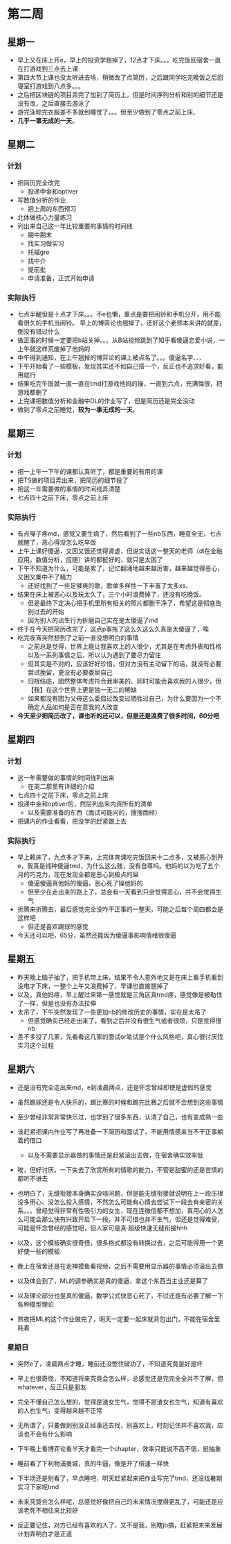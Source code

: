 # 第二周

## 星期一

  - 早上又在床上开e，早上的投资学翘掉了，12点才下床。。。吃完饭回宿舍一直在打游戏到三点去上课
  - 第四大节上课也没太听进去啥，稍微改了点简历，之后跟同学吃完晚饭之后回寝室打游戏到八点多。。。
  - 之后把区块链的项目弄完了加到了简历上，但是时间序列分析和别的细节还是没有改，之后直接去游泳了
  - 游完泳晾完衣服差不多就到睡觉了。。。但至少做到了零点之前上床、
  - **几乎一事无成的一天**。

## 星期二

### 计划

- 把简历完全改完
  - 投递中金和optiver
- 写数值分析的作业
  - 把上周的东西预习
- 北体做核心力量练习
- 列出来自己这一年比较重要的事情的时间线
  - 期中期末
  - 找实习做实习
  - 托福gre
  - 找中介
  - 提前批
  - 申请准备，正式开始申请

### 实际执行

- 七点半醒但是十点才下床。。。不e也懒，重点是要把闹铃和手机分开，用不能看很久的手机当闹铃。 早上的博弈论也翘掉了，还好这个老师本来讲的就差，倒没有错过什么
- 做正事的时候一定要把b站关掉。。。从B站视频跳到了知乎看傻逼恋爱小说，一上午就这样荒废掉了他妈的
- 中午得到通知，在上午翘掉的博弈论的课上被点名了。。。傻逼名字、、、
- 下午开始看了一些模板，发现其实还不如自己搭一个，反正也不追求好看，能用就行
- 结果吃完午饭就一直一直在tmd打游戏他妈的操，一直到六点，充满悔恨，把游戏都删了
- 上完课把数值分析和金融中DL的作业写了，但是简历还是完全没动
- 做到了零点之前睡觉，**较为一事无成的一天**。

## 星期三

### 计划

- 把一上午一下午的课都认真听了，都是重要的有用的课
- 把TS做的项目弄出来，把简历的细节投了
- 把这一年需要做的事情的时间线弄清楚
- 七点四十之前下床，零点之前上床

### 实际执行

- 有点嗓子疼md，感觉又要生病了，然后看到了一些nb东西，睡意全无，七点就醒了，恶心得没怎么吃早饭
- 上午上课好傻逼，又困又饿还觉得肾虚，但说实话这一整天的老师（dl在金融应用，数值分析，应随）讲的都挺好的，就只是太困了
- 下午不知道为什么，可能是累了，记忆翻涌地越来越厉害，越来越觉得恶心，又困又集中不了精力
  - 还好找到了一些足够爽的歌，歌单多样性一下丰富了太多xs、
- 结果在床上被恶心以及玩太久了，三个小时浪费掉了，还没有吃晚饭。
  - 但是最终下定决心把手机里所有相关的照片都删干净了，希望这是彻底告别过去的开始
  - 因为别人的出生行为折磨自己实在是太傻逼了md
- 终于在今天把简历改完了，这点p事拖了这么久这么久真是太傻逼了，唉
- 吃完夜宵突然想到了之前一直没想明白的事情
  - 之前总是觉得，世界上能让我喜欢上的人很少，尤其是在考虑外表和性格以及一系列事情之后，所以认为遇到了要尽力留住
  - 但其实是不对的，应该好好珍惜，但对方没有主动留下的话，就没有必要尝试挽留，更没有必要委屈自己
  - 归根结底，固然整体考虑符合我审美的、同时可能会喜欢我的人很少，但【我】在这个世界上更是独一无二的稀缺
  - 如果都没有因为父母这么委屈过改变过牺牲过自己，为什么要因为一个不确定人品如何是否在意我的人改变
- **今天至少把简历改了，课也听的还可以，但是还是浪费了很多时间，60分吧**

## 星期四

### 计划
- 这一年需要做的事情的时间线列出来
  - 在周二那里有详细的介绍
- 七点四十之前下床，零点之前上床
- 投递中金和optiver的，然后列出来内资所有的清单
  - 以及需要准备的东西（面试可能问的，搜搜面经）
- 把课内的作业看看，把没学的赶紧跟上去

### 实际执行

- 早上赖床了，九点多才下来，上完体育课吃完饭回来十二点多，又被恶心到开e，我真是纯种傻逼tmd，为什么这么贱，没有自尊吗。他妈的以为吃了五个月的巧克力，现在发现全都是恶心到极点的屎
  - 傻逼傻逼真他妈的傻逼，恶心死了操他妈的
  - 但至少在走出来的路上了，总会有一天看到只会觉得恶心，并不会觉得生气
- 折腾来折腾去，最后感觉完全没咋干正事的一整天，可能之后每个周四都会是这样吧
  - 但还是喜欢踢球的感觉
- 今天还可以吧，65分，虽然还能因为傻逼事影响情绪很傻逼

## 星期五

- 昨天晚上脑子抽了，把手机带上床，结果不令人意外地又是在床上看手机看到没电才下床，一整个上午又浪费掉了，早课也直接翘掉了
- 以及，真他妈疼，早上醒过来第一感觉就是三角区真tmd疼，感觉像是被勒住了一样，但是也没有办法拉伸
- 太吊了，下午突然发现了一些更加nb的修改历史的事情，实在是太吊了
  - 但感觉确实已经走出来了，看到之后并没有很生气或者很烦，只是觉得很nb
- 差不多投了几家，先看看这几家的面试or笔试是个什么风格吧，真心很讨厌找实习这个过程

## 星期六

- 还是没有完全走出来md，e到凌晨两点，还是怀念曾经即使是虚假的感觉
- 虽然踢球还是令人快乐的，踢比赛的时候和踢完比赛之后就不会想到这些事情
- 至少曾经非常非常快乐过，也学到了很多东西，认清了自己，也有变成熟一些
- 该赶紧把课内作业写了再准备一下简历和面试了，不能用情感来当不干正事躺着的借口
  - 以及不需要显示器做的事情还是赶紧滚出去做，在宿舍确实效率低
- 唉，但好讨厌，一下失去了欣赏所有的情歌的能力，不管是甜蜜的还是苦情的都听不进去
- 也明白了，无缝衔接本身确实没啥问题，但是能无缝衔接就说明在上一段压根没多用心、没怎么投入感情，不然怎么可能有心情去尝试下一段去有亲密的关系。。。曾经觉得非常有性吸引力的女生，现在连微信都不想加，真用心的人怎么可能会那么快有兴致开启下一段，并不可惜也并不生气，但还是觉得难受，可能是怀念曾经的感觉吧，但人家可是真·超级快速无缝衔接hhh
- 以及，这个模板确实很奇怪，很多格式都没有转换过去，之后可能得用一个更好使一些的模板

- 晚上在宿舍还是在走神摸鱼看视频，之后不需要用显示器的事情必须滚出去做
- 以及体会到了，ML的调参确实是真的傻逼，拿这个东西当主业还是算了
- 以及理论部分也是真的傻逼，数学公式快恶心死了，不过还是有必要了解一下各种模型理论
- 熬夜把ML的这个作业做完了，明天一定要一起床就背包出门，不能在宿舍里耗着

### 星期日

- 突然e了，凌晨两点才睡，睡前还没憋住破功了，不知道究竟是好是坏
- 早上也很奇怪，不知道将来究竟会怎么样，总感觉还是完完全全并不了解，但whatever，反正只是朋友
- 完全不懂自己怎么想的，觉得是渣女生气，觉得不是渣女也生气，知道有喜欢的人也生气，变得越来越不正常
- 无所谓了，只要做到别没正经事还去找，别喜欢上，时刻记住并不喜欢我，应该也不会有什么影响
- 下午晚上看博弈论看半天才看完一个chapter，效率只能说不高不低，挺抽象
- 睡前看了下利物浦曼城，真的牛逼，像是开了倍速一样快
- 下半场还是别看了，早点睡吧，明天赶紧起来把作业写完了tmd，还没找暑期实习下家呢tmd

- 未来究竟会怎么样呢，总感觉好像把自己的未来情况搅得更乱了，可能还是应该老死不相往来比较好
- 反正要记住，对方已经有喜欢的人了，又不是我，别瞎jb搞，赶紧把未来发展计划弄明白才是正道
